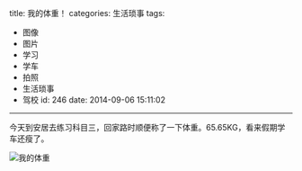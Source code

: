 title: 我的体重！
categories: 生活琐事
tags:
  - 图像
  - 图片
  - 学习
  - 学车
  - 拍照
  - 生活琐事
  - 驾校
id: 246
date: 2014-09-06 15:11:02
---

今天到安居去练习科目三，回家路时顺便称了一下体重。65.65KG，看来假期学车还瘦了。

![我的体重](http://szcxgg.qiniudn.com/2014-09-06_150343.png)